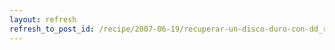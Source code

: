 ```yaml
---
layout: refresh
refresh_to_post_id: /recipe/2007-06-19/recuperar-un-disco-duro-con-dd_rhelp-o-intentarlo-al-menos
---
```

